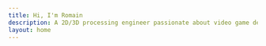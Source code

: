 ```yaml
---
title: Hi, I'm Romain
description: A 2D/3D processing engineer passionate about video game devloppement
layout: home
---
```

